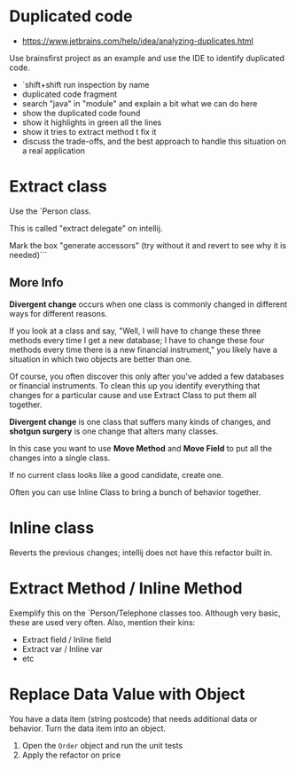 # Duplicated code

* https://www.jetbrains.com/help/idea/analyzing-duplicates.html

Use brainsfirst project as an example and use the IDE to identify duplicated code.

 * `shift+shift run inspection by name
 * duplicated code fragment
 * search "java" in "module" and explain a bit what we can do here
 * show the duplicated code found
 * show it highlights in green all the lines
 * show it tries to extract method t fix it
 * discuss the trade-offs, and the best approach to handle this situation on a real application


# Extract class

Use the `Person class.

This is called "extract delegate" on intellij.

Mark the box "generate accessors" (try without it and revert to see why it is needed)```

## More Info

**Divergent change** occurs when one class is commonly changed in different ways for different reasons.

If you look at a class and say, "Well, I will have to change these three methods every time I get a new database; I have to change these four methods every time there is a new financial instrument," you likely have a situation in which two objects are better than one.

Of course, you often discover this only after you've added a few databases or financial instruments.
To clean this up you identify everything that changes for a particular cause and use Extract Class to put them all together.

**Divergent change** is one class that suffers many kinds of changes, and **shotgun surgery** is one change that alters many classes.

In this case you want to use **Move Method** and **Move Field** to put all the changes into a single class.

If no current class looks like a good candidate, create one.

Often you can use Inline Class to bring a bunch of behavior together. 

# Inline class

Reverts the previous changes; intellij does not have this refactor built in.

# Extract Method / Inline Method

Exemplify this  on the `Person/Telephone classes too.
Although very basic, these are used very often.
Also, mention their kins:
 * Extract field / Inline field
 * Extract var / Inline var
 * etc

# Replace Data Value with Object

You have a data item (string postcode) that needs additional data or behavior.
Turn the data item into an object.

1. Open the `Order` object and run the unit tests
1. Apply the refactor on price

